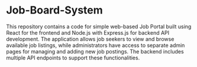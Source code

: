 # Job-Board-System

This repository contains a code for simple web-based Job Portal built using React for the frontend and Node.js with Express.js for backend API development. The application allows job seekers to view and browse available job listings, while administrators have access to separate admin pages for managing and adding new job postings. The backend includes multiple API endpoints to support these functionalities.
